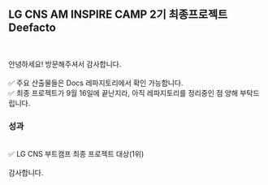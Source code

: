 ## LG CNS AM INSPIRE CAMP 2기 최종프로젝트 Deefacto
<br>

안녕하세요! 방문해주셔서 감사합니다. <br><br>
✅ 주요 산출물들은 Docs 레파지토리에서 확인 가능합니다. <br>
✅ 최종 프로젝트가 9월 16일에 끝난지라, 아직 레파지토리를 정리중인 점 양해 부탁드립니다.


### 성과
<br>
✅ LG CNS 부트캠프 최종 프로젝트 대상(1위)
<br><br>
감사합니다.

<!--

**Here are some ideas to get you started:**

🙋‍♀️ A short introduction - what is your organization all about?
🌈 Contribution guidelines - how can the community get involved?
👩‍💻 Useful resources - where can the community find your docs? Is there anything else the community should know?
🍿 Fun facts - what does your team eat for breakfast?
🧙 Remember, you can do mighty things with the power of [Markdown](https://docs.github.com/github/writing-on-github/getting-started-with-writing-and-formatting-on-github/basic-writing-and-formatting-syntax)
-->
